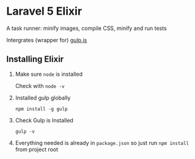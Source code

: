 # Laravel 5 Elixir

A task runner: minify images, compile CSS, minify and run tests

Intergrates (wrapper for) [gulp.js](http://gulpjs.com/)

## Installing Elixir

1. Make sure `node` is installed

    Check with `node -v`

2. Installed gulp globally

    ```
    npm install -g gulp
    ```

3. Check Gulp is Installed

    ```
    gulp -v
    ```

4. Everything needed is already in `package.json` so just run `npm install` from project root
